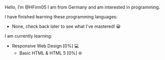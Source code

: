 Hello, I’m @HFinn05
I am from Germany and am  interested in programming.

I have finished learning these programming languages:
- None, check back later to see what I've mastered! 😀

I am currently learning:
- Responsive Web Design [0%] 💻
  - Basic HTML & HTML 5 [0%] 🌐
